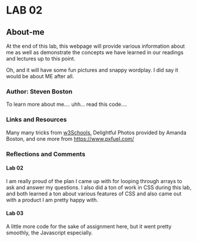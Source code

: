 # LAB 02

## About-me

At the end of this lab, this webpage will provide various information about me as well as demonstrate the concepts we have learned in our readings and lectures up to this point. 

Oh, and it will have some fun pictures and snappy wordplay. I did say it would be about ME after all. 

### Author: Steven Boston

To learn more about me.... uhh... read this code....

### Links and Resources
Many many tricks from [w3Schools.](https://www.w3schools.com/)
Delightful Photos provided by Amanda Boston, and one more from https://www.pxfuel.com/

### Reflections and Comments
#### Lab 02
I am really proud of the plan I came up with for looping through arrays to ask and answer my questions. I also did a ton of work in CSS during this lab, and both learned a ton about various features of CSS and also came out with a product I am pretty happy with. 
#### Lab 03 
A little more code for the sake of assignment here, but it went pretty smoothly, the Javascript especially. 


